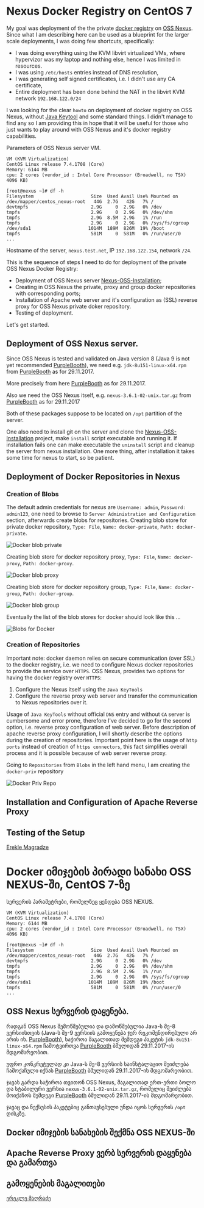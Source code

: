 # Nexus Docker Registry on CentOS 7

My goal was deployment of the the private [docker registry](https://help.sonatype.com/display/NXRM3/Private+Registry+for+Docker) on [OSS Nexus](https://www.sonatype.com/nexus-repository-oss). Since what I am describing here can be used as a blueprint for the larger scale deployments, I was doing few shortcuts, specifically: 
- I was doing everything using the KVM libvirt virtualized VMs, where hypervizor was my laptop and nothing else, hence I was limited in resources.
- I was using `/etc/hosts` entries instead of DNS resolution,
- I was generating self signed certificates, i.e. I didn't use any CA certificate,
- Entire deployment has been done behind the NAT in the libvirt KVM network `192.168.122.0/24`

I was looking for the clear `howto` on deployment of docker registry on OSS Nexus, without [Java Keytool](https://www.sslshopper.com/article-most-common-java-keytool-keystore-commands.html) and some standard things. I didn't manage to find any so I am providing this in hope that it will be useful for those who just wants to play around with OSS Nexus and it's docker registry capabilities. 

Parameters of OSS Nexus server VM.

```
VM (KVM Virtualization)
CentOS Linux release 7.4.1708 (Core) 
Memory: 6144 MB
cpu: 2 cores (vendor_id	: Intel Core Processor (Broadwell, no TSX) 4096 KB)

[root@nexus ~]# df -h
Filesystem                     Size  Used Avail Use% Mounted on
/dev/mapper/centos_nexus-root   44G  2.7G   42G   7% /
devtmpfs                       2.9G     0  2.9G   0% /dev
tmpfs                          2.9G     0  2.9G   0% /dev/shm
tmpfs                          2.9G  8.5M  2.9G   1% /run
tmpfs                          2.9G     0  2.9G   0% /sys/fs/cgroup
/dev/sda1                     1014M  189M  826M  19% /boot
tmpfs                          581M     0  581M   0% /run/user/0
...
```

Hostname of the server, `nexus.test.net`, IP `192.168.122.154`, network `/24`.

This is the sequence of steps I need to do for deployment of the private OSS Nexus Docker Registry:
- Deployment of OSS Nexus server [Nexus-OSS-Installation](https://github.com/hermag/Nexus-OSS-Installation);
- Creating in OSS Nexus the private, proxy and group docker repositories with corresponding ports;
- Installation of Apache web server and it's configuration as (SSL) reverse proxy for OSS Nexus private doker repository.
- Testing of deployment.

Let's get started.

## Deployment of OSS Nexus server.

Since OSS Nexus is tested and validated on Java version 8 (Java 9 is not yet recommended [PurpleBooth](https://help.sonatype.com/display/NXRM3/System+Requirements)), we need e.g. `jdk-8u151-linux-x64.rpm` from [PurpleBooth](http://www.oracle.com/technetwork/java/javase/downloads/jdk8-downloads-2133151.html) as for 29.11.2017.

More precisely from here [PurpleBooth](http://download.oracle.com/otn-pub/java/jdk/8u151-b12/e758a0de34e24606bca991d704f6dcbf/jdk-8u151-linux-x64.rpm) as for 29.11.2017.

Also we need the OSS Nexus itself, e.g. `nexus-3.6.1-02-unix.tar.gz` from [PurpleBooth](https://www.sonatype.com/download-oss-sonatype) as for 29.11.2017

Both of these packages suppose to be located on `/opt` partition of the server.

One also need to install git on the server and clone the [Nexus-OSS-Installation](https://github.com/hermag/Nexus-OSS-Installation) project, make `install` script executable and running it. If installation fails one can make executable the `uninstall` script and cleanup the server from nexus installation. One more thing, after installation it takes some time for nexus to start, so be patient.

## Deployment of Docker Repositories in Nexus

### Creation of Blobs

The default admin credentials for nexus are `Username: admin`, `Password: admin123`, one need to browse to `Server Administration and Configuration` section, afterwards create blobs for repositories.
Creating blob store for private docker repository, `Type: File`, `Name: docker-private`, `Path: docker-private`. 

![Docker blob private](/images/docker-private.png)

Creating blob store for docker repository proxy, `Type: File`, `Name: docker-proxy`, `Path: docker-proxy`. 

![Docker blob proxy](/images/docker-proxy.png)

Creating blob store for docker repository group, `Type: File`, `Name: docker-group`, `Path: docker-group`. 

![Docker blob group](/images/docker-group.png)

Eventually the list of the blob stores for docker should look like this ...

![Blobs for Docker](/images/docker-blobs.png)

### Creation of Repositories
Important note: docker daemon relies on secure communication (over SSL) to the docker registry, i.e. we need to configure Nexus docker repositories to provide the service over `HTTPS`. OSS Nexus, provides two options for having the docker registry over `HTTPS`:

1. Configure the Nexus itself using the `Java KeyTools`
2. Configure the reverse proxy web server and transfer the communication to Nexus repositories over it.

Usage of `Java KeyTools` without official `DNS` entry and without `CA` server is cumbersome and error prone, therefore I've decided to go for the second option, i.e. reverse proxy configuration of web server. Before description of apache reverse proxy configuration, I will shortly describe the options during the creation of repositories. Important point here is the usage of `http ports` instead of creation of `https connectors`, this fact simplifies overall process and it is possible because of web server reverse proxy.

Going to `Repositories` from `Blobs` in the left hand menu, I am creating the `docker-priv` repository

![Docker Priv Repo](/images/docker-priv-repository.png)


## Installation and Configuration of Apache Reverse Proxy

## Testing of the Setup


[Erekle Magradze](http://magradze.web.cern.ch/magradze/)

# Docker იმიჯების პირადი სანახი OSS NEXUS-ში, CentOS 7-ზე

სერვერის პარამეტრები, რომელზეც ყენდება OSS NEXUS.

```
VM (KVM Virtualization)
CentOS Linux release 7.4.1708 (Core) 
Memory: 6144 MB
cpu: 2 cores (vendor_id	: Intel Core Processor (Broadwell, no TSX) 4096 KB)

[root@nexus ~]# df -h
Filesystem                     Size  Used Avail Use% Mounted on
/dev/mapper/centos_nexus-root   44G  2.7G   42G   7% /
devtmpfs                       2.9G     0  2.9G   0% /dev
tmpfs                          2.9G     0  2.9G   0% /dev/shm
tmpfs                          2.9G  8.5M  2.9G   1% /run
tmpfs                          2.9G     0  2.9G   0% /sys/fs/cgroup
/dev/sda1                     1014M  189M  826M  19% /boot
tmpfs                          581M     0  581M   0% /run/user/0
...
```

## OSS Nexus სერვერის დაყენება.

რადგან OSS Nexus შემოწმებულია და დამოწმებულია Java-ს მე-8 ვერსიისთვის (Java-ს მე-9 ვერსიის გამოყენება ჯერ რეკომენდირებული არ არის იხ. [PurpleBooth](https://help.sonatype.com/display/NXRM3/System+Requirements)), საჭიროა მაგალითად შემდეგი პაკეტის `jdk-8u151-linux-x64.rpm` ჩამოტვირთვა [PurpleBooth](http://www.oracle.com/technetwork/java/javase/downloads/jdk8-downloads-2133151.html) ბმულიდან 29.11.2017-ის მდგომარეობით.

უფრო კონკრეტულად კი Java-ს მე-8 ვერსიის საინსტალაციო შეიძლება ჩამოქაჩული იქნას [PurpleBooth](http://download.oracle.com/otn-pub/java/jdk/8u151-b12/e758a0de34e24606bca991d704f6dcbf/jdk-8u151-linux-x64.rpm) ბმულიდან 29.11.2017-ის მდგომარეობით.

ჯავას გარდა საჭიროა თვითონ OSS Nexus, მაგალითად ერთ-ერთი ბოლო და სტაბილური ვერსია `nexus-3.6.1-02-unix.tar.gz`, რომელიც შეიძლება მოიქაჩოს შემდეგი [PurpleBooth](https://www.sonatype.com/download-oss-sonatype) ბმულიდან 29.11.2017-ის მდგომარეობით.

ჯავაც და ნექსუსის პაკეტებიც განთავსებული უნდა იყოს სერვერის `/opt` დისკზე.

## Docker იმიჯების სანახების შექმნა  OSS NEXUS-ში

## Apache Reverse Proxy ვერბ სერვერის დაყენება და გამართვა

## გამოყენების მაგალითები


[ერეკლე მაღრაძე](http://magradze.web.cern.ch/magradze/)